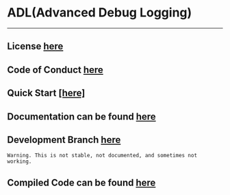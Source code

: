 # ADL(Advanced Debug Logging)
___

## License [here](LICENSE)

## Code of Conduct [here](CODE_OF_CONDUCT.md)

## Quick Start <a href="https://bytechkr.github.io/ADL/quick_start/quick_start_contents.html" target="_blank">[here]</a>

## Documentation can be found [here](https://bytechkr.github.io/ADL/)

## Development Branch [here](https://github.com/ByteChkR/ADL/tree/develop)
	Warning. This is not stable, not documented, and sometimes not working.

## Compiled Code can be found [here](versioning/ADLRelease.zip)
